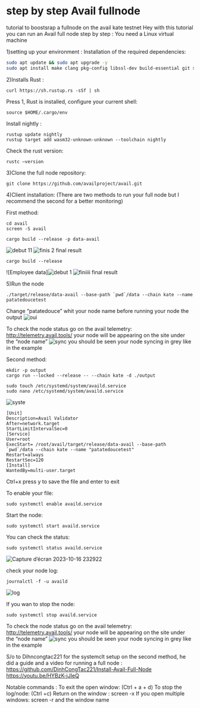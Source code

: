 # step by step  Avail fullnode 
 tutorial to boostsrap a fullnode on the avail kate testnet
Hey with this tutorial you can run an Avail full node step by step :
You need a Linux virtual machine 

1)setting up your environment :
Installation of the required dependencies:
```bash
sudo apt update && sudo apt upgrade -y
sudo apt install make clang pkg-config libssl-dev build-essential git screen protobuf-compiler -y
```

2)Installs Rust :
```
curl https://sh.rustup.rs -sSf | sh
```
Press 1,
Rust is installed, configure your current shell:
```
source $HOME/.cargo/env
```
Install nightly :
```
rustup update nightly
rustup target add wasm32-unknown-unknown --toolchain nightly
```
Check the rust version:
```
rustc —version
```

3)Clone the full node repository:
```
git clone https://github.com/availproject/avail.git
```

4)Client installation:
(There are two methods to run your full node but I recommend the second for a better monitoring)

First method:
```
cd avail
screen -S avail
```
```
cargo build --release -p data-avail
```

![debut 11](https://github.com/0xpatatedouce/step-by-step-availfullnode/assets/123324096/3ea7b4ab-999f-4c52-aab7-cc8295e7a416)
![finis 2](https://github.com/0xpatatedouce/step-by-step-availfullnode/assets/123324096/ef51ac27-7356-4083-b2d7-4a443ee132c0)
final result

```
cargo build --release
```

![Employee data]![debut 1](https://github.com/0xpatatedouce/step-by-step-availfullnode/assets/123324096/0c5a9a8e-a293-4403-84c2-871bdd664799)
![finiiii](https://github.com/0xpatatedouce/step-by-step-availfullnode/assets/123324096/2549c312-e40a-4270-869c-723438c888ee)
final result

5)Run the node
```
./target/release/data-avail --base-path `pwd`/data --chain kate --name patatedoucetest
```

Change “patatedouce” whit your node name before running your node
the output 
![oui](https://github.com/0xpatatedouce/step-by-step-availfullnode/assets/123324096/74d9d6bc-eadd-4483-8c84-048160a8cfcd)

To check the node status go on the avail telemetry: http://telemetry.avail.tools/ your node will be appearing on the site under the “node name”
![sync](https://github.com/0xpatatedouce/step-by-step-availfullnode/assets/123324096/63db3495-3bc1-40e8-a0fd-16424849ace0)
you should be seen your node syncing in grey like in the example

Second method:

```
mkdir -p output
cargo run --locked --release -- --chain kate -d ./output
```

```
sudo touch /etc/systemd/system/availd.service
sudo nano /etc/systemd/system/availd.service
```

![syste](https://github.com/0xpatatedouce/step-by-step-availfullnode/assets/123324096/782ff328-88d0-42aa-a145-4857bdfc375b)

```
[Unit]
Description=Avail Validator
After=network.target
StartLimitIntervalSec=0
[Service]
User=root
ExecStart= /root/avail/target/release/data-avail --base-path `pwd`/data --chain kate --name "patatedoucetest"
Restart=always
RestartSec=120
[Install]
WantedBy=multi-user.target
```

Ctrl+x press y to save the file and enter to exit

To enable your file:
```
sudo systemctl enable availd.service
```

Start the node:
```
sudo systemctl start availd.service
```

You can check the status:
```
sudo systemctl status availd.service
```

![Capture d’écran 2023-10-16 232922](https://github.com/0xpatatedouce/step-by-step-availfullnode/assets/123324096/215300f9-26c1-4e21-997f-12b46993ac35)

check your node log:
```
journalctl -f -u availd
```

![log](https://github.com/0xpatatedouce/step-by-step-availfullnode/assets/123324096/a90fc18a-faf3-4b89-85b0-d1eee01ec84c)

If you wan to stop the node:
```
sudo systemctl stop availd.service
```

To check the node status go on the avail telemetry: http://telemetry.avail.tools/ your node will be appearing on the site under the “node name”
![sync](https://github.com/0xpatatedouce/step-by-step-availfullnode/assets/123324096/ac9463d1-6257-436b-b461-f7d03848caf3)
you should be seen your node syncing in grey like in the example

S/o to Dihncongtac221 for the systemclt setup on the second method, he did a guide and a video for running a full node :
https://github.com/DinhCongTac221/Install-Avail-Full-Node
https://youtu.be/HYBzK-jJIeQ



Notable commands :
To exit the open window: (Ctrl + a + d)
To stop the log/node: (Ctrl +c)
Return on the window : screen -x
If you open multiple windows: screen -r and the window name

